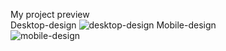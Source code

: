 My project preview<br>
Desktop-design
![desktop-design](https://github.com/user-attachments/assets/d2e1f422-faa2-41b2-b9c1-496f686f4dc0)
Mobile-design<br>
![mobile-design](https://github.com/user-attachments/assets/74194286-59ef-4885-9d4a-8940ddefcf09)
